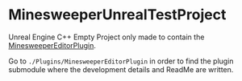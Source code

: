 # MinesweeperUnrealTestProject
Unreal Engine C++ Empty Project only made to contain the [MinesweeperEditorPlugin](https://github.com/dandar28/MinesweeperEditorPlugin/).

Go to `./Plugins/MinesweeperEditorPlugin` in order to find the plugin submodule where the development details and ReadMe are written.